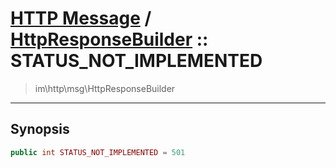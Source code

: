 # [HTTP Message](http.md) / [HttpResponseBuilder](http-HttpResponseBuilder.md) :: STATUS_NOT_IMPLEMENTED
 > im\http\msg\HttpResponseBuilder
____

## Synopsis
```php
public int STATUS_NOT_IMPLEMENTED = 501
```
